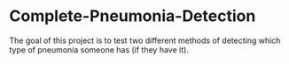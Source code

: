 # Complete-Pneumonia-Detection
The goal of this project is to test two different methods of detecting which type of pneumonia someone has (if they have it).
